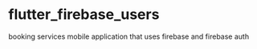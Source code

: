 # flutter_firebase_users

booking services mobile application that uses firebase and firebase auth


